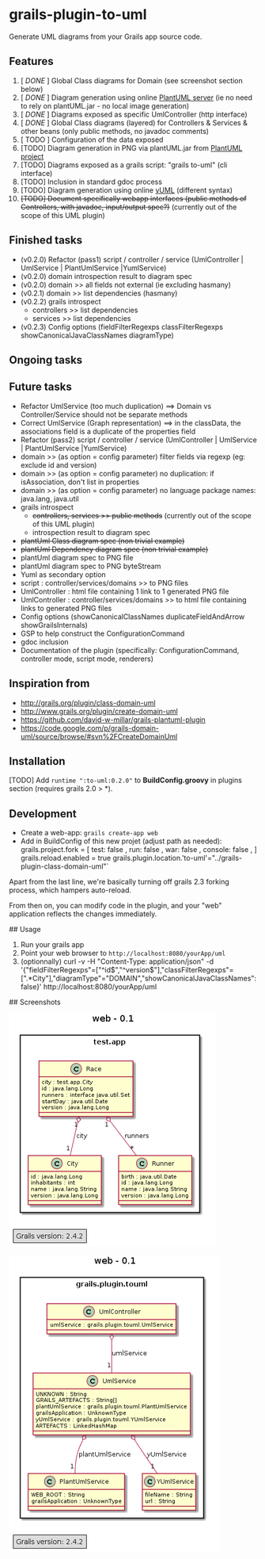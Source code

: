 grails-plugin-to-uml
=============================

Generate UML diagrams from your Grails app source code.

## Features
  1. [ *DONE* ] Global Class diagrams for Domain  (see screenshot section below)
  1. [ *DONE* ] Diagram generation using online [PlantUML server](http://www.plantuml.com/plantuml) (ie no need to rely on plantUML.jar - no local image generation) 
  1. [ *DONE* ] Diagrams exposed as specific UmlController (http interface)
  1. [ *DONE* ] Global Class diagrams (layered) for Controllers & Services & other beans (only public methods, no javadoc comments)
  1. [ TODO ] Configuration of the data exposed 
  1. [TODO] Diagram generation in PNG via plantUML.jar from [PlantUML project](http://plantuml.sourceforge.net/)
  1. [TODO] Diagrams exposed as a grails script: "grails to-uml" (cli interface)
  1. [TODO] Inclusion in standard gdoc process
  1. [TODO] Diagram generation using online [yUML](http://www.yuml.me/diagram/scruffy/class/draw) (different syntax)
  1. ~~[TODO] Document specifically webapp interfaces (public methods of Controllers, with javadoc, input/output spec?)~~ (currently out of the scope of this UML plugin)
  
## Finished tasks  
* (v0.2.0) Refactor (pass1) script / controller / service (UmlController | UmlService | PlantUmlService |YumlService)
* (v0.2.0) domain introspection result to diagram spec
* (v0.2.0) domain >> all fields not external (ie excluding hasmany)
* (v0.2.1) domain >> list dependencies (hasmany)
* (v0.2.2) grails introspect 
  * controllers >> list dependencies
  * services >> list dependencies
* (v0.2.3) Config options (fieldFilterRegexps classFilterRegexps showCanonicalJavaClassNames diagramType)

  
## Ongoing tasks  

## Future tasks  
* Refactor UmlService (too much duplication) ==> Domain vs Controller/Service should not be separate methods
* Correct UmlService (Graph representation) ==> in the classData, the associations field is a duplicate of the properties field
* Refactor (pass2) script / controller / service (UmlController | UmlService | PlantUmlService |YumlService)
* domain >> (as option = config parameter) filter fields via regexp (eg: exclude id and version)
* domain >> (as option = config parameter) no duplication: if isAssociation, don't list in properties
* domain >> (as option = config parameter) no language package names: java.lang, java.util
* grails introspect 
  * ~~controllers, services >> public methods~~ (currently out of the scope of this UML plugin)
  * introspection result to diagram spec
* ~~plantUml Class diagram spec (non trivial example)~~
* ~~plantUml Dependency diagram spec (non trivial example)~~
* plantUml diagram spec to PNG file
* plantUml diagram spec to PNG byteStream  
* Yuml as secondary option
* script : controller/services/domains >> to PNG files
* UmlController : html file containing 1 link to 1 generated PNG file
* UmlController : controller/services/domains >> to html file containing links to generated PNG files
* Config options (showCanonicalClassNames duplicateFieldAndArrow showGrailsInternals)
* GSP to help construct the ConfigurationCommand 
* gdoc inclusion
* Documentation of the plugin (specifically: ConfigurationCommand, controller mode, script mode, renderers)
  
## Inspiration from 
* http://grails.org/plugin/class-domain-uml
* http://www.grails.org/plugin/create-domain-uml
* https://github.com/david-w-millar/grails-plantuml-plugin
* https://code.google.com/p/grails-domain-uml/source/browse/#svn%2FCreateDomainUml

## Installation

[TODO]
Add `runtime ":to-uml:0.2.0"` to **BuildConfig.groovy** in plugins section (requires grails 2.0 > *).

## Development

* Create a web-app: `grails create-app web` 
* Add in BuildConfig of this new projet (adjust path as needed): 
    grails.project.fork = [
        test: false , 
        run: false , 
        war: false , 
        console: false , 
    ]
    grails.reload.enabled = true
    grails.plugin.location.'to-uml'="../grails-plugin-class-domain-uml"`

Apart from the last line, we're basically turning off grails 2.3 forking process, which hampers auto-reload. 

From then on, you can modify code in the plugin, and your "web" application reflects the changes immediately.

## Usage

1. Run your grails app 
2. Point your web browser to `http://localhost:8080/yourApp/uml`
3. (optionnally) 
    curl -v -H "Content-Type: application/json" -d '{"fieldFilterRegexps"=["^id$","^version$"],"classFilterRegexps"=[".*City"],"diagramType"="DOMAIN","showCanonicalJavaClassNames":false}' http://localhost:8080/yourApp/uml 


## Screenshots

![Domain example](src/gdoc/0.2.1-domain.png)

![Layers example](src/gdoc/0.2.5-layers.png)

